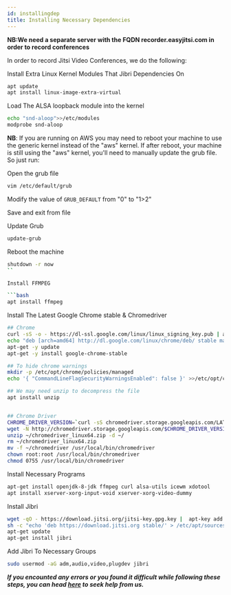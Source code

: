 ```yaml
---
id: installingdep
title: Installing Necessary Dependencies
---
```


**NB:We need a separate server with the FQDN recorder.easyjitsi.com in order to record conferences**

In order to record Jitsi Video Conferences, we do the following:

Install Extra Linux Kernel Modules That Jibri Dependencies On

```bash
apt update
apt install linux-image-extra-virtual
```

Load The ALSA loopback module into the kernel

```bash
echo "snd-aloop">>/etc/modules
modprobe snd-aloop
```

**NB**: If you are running on AWS you may need to reboot your machine to use the generic kernel instead of the "aws" kernel. If after reboot, your machine is still using the "aws" kernel, you'll need to manually update the grub file. So just run:

Open the grub file

```bash
vim /etc/default/grub
```

Modify the value of `GRUB_DEFAULT` from "0" to "1>2"

Save and exit from file

Update Grub

```bash
update-grub
```

Reboot the machine

````bash
shutdown -r now
``

Install FFMPEG

```bash
apt install ffmpeg
````

Install The Latest Google Chrome stable & Chromedriver

```bash
## Chrome
curl -sS -o - https://dl-ssl.google.com/linux/linux_signing_key.pub | apt-key add
echo "deb [arch=amd64] http://dl.google.com/linux/chrome/deb/ stable main" > /etc/apt/sources.list.d/google-chrome.list
apt-get -y update
apt-get -y install google-chrome-stable

## To hide chrome warnings
mkdir -p /etc/opt/chrome/policies/managed
echo '{ "CommandLineFlagSecurityWarningsEnabled": false }' >>/etc/opt/chrome/policies/managed/managed_policies.json

## We may need unzip to decompress the file
apt install unzip


## Chrome Driver
CHROME_DRIVER_VERSION=`curl -sS chromedriver.storage.googleapis.com/LATEST_RELEASE`
wget -N http://chromedriver.storage.googleapis.com/$CHROME_DRIVER_VERSION/chromedriver_linux64.zip -P ~/
unzip ~/chromedriver_linux64.zip -d ~/
rm ~/chromedriver_linux64.zip
mv -f ~/chromedriver /usr/local/bin/chromedriver
chown root:root /usr/local/bin/chromedriver
chmod 0755 /usr/local/bin/chromedriver
```

Install Necessary Programs

```bash
apt-get install openjdk-8-jdk ffmpeg curl alsa-utils icewm xdotool
apt install xserver-xorg-input-void xserver-xorg-video-dummy
```

Install Jibri

```bash
wget -qO - https://download.jitsi.org/jitsi-key.gpg.key |  apt-key add -
sh -c "echo 'deb https://download.jitsi.org stable/' > /etc/apt/sources.list.d/jitsi-stable.list"
apt-get update
apt-get install jibri
```

Add Jibri To Necessary Groups

```bash
sudo usermod -aG adm,audio,video,plugdev jibri
```

**_If you encounted any errors or you found it difficult while following these steps, you can head [here](https://docs.easyjitsi.com/docs/help) to seek help from us._**
